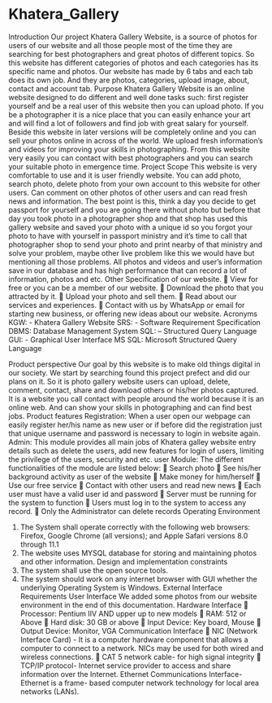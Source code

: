 # Khatera_Gallery

Introduction 
Our project Khatera Gallery Website, is a source of photos for users of our 
website and all those people most of the time they are searching for best 
photographers and great photos of different topics. So this website has different 
categories of photos and each categories has its specific name and photos. Our 
website has made by 6 tabs and each tab does its own job. And they are photos, 
categories, upload image, about, contact and account tab.
Purpose 
 Khatera Gallery Website is an online website designed to do different and 
well done tasks such: first register yourself and be a real user of this website 
then you can upload photo. If you be a photographer it is a nice place that you 
can easily enhance your art and will find a lot of followers and find job with great 
salary for yourself. Beside this website in later versions will be completely online 
and you can sell your photos online in across of the world. We upload fresh 
information’s and videos for improving your skills in photographing. From this 
website very easily you can contact with best photographers and you can search 
your suitable photo in emergence time.
Project Scope 
This website is very comfortable to use and it is user friendly website. You 
can add photo, search photo, delete photo from your own account to this 
website for other users. Can comment on other photos of other users and can 
read fresh news and information. The best point is this, think a day you decide 
to get passport for yourself and you are going there without photo but before 
that day you took photo in a photographer shop and that shop has used this 
gallery website and saved your photo with a unique id so you forgot your photo 
to have with yourself in passport ministry and it’s time to call that photographer 
shop to send your photo and print nearby of that ministry and solve your 
problem, maybe other live problem like this we would have but mentioning all 
those problems.
All photos and videos and user’s information save in our database and has high 
performance that can record a lot of information, photos and etc. 
Other Specification of our website.
 View for free or you can be a member of our website.
 Download the photo that you attracted by it.
 Upload your photo and sell them.
 Read about our services and experiences.
 Contact with us by WhatsApp or email for starting new business, or 
offering new ideas about our website.
Acronyms 
KGW: - Khatera Gallery Website
SRS: - Software Requirement Specification
DBMS: Database Management System
SQL: – Structured Query Language
GUI: - Graphical User Interface
MS SQL: Microsoft Structured Query Language

Product perspective 
Our goal by this website is to make old things digital in our society. We start by 
searching found this project prefect and did our plans on it. So it is photo 
gallery website users can upload, delete, comment, contact, share and 
download others or his/her photos captured. It is a website you call contact 
with people around the world because it is an online web. And can show your 
skills in photographing and can find best jobs.
Product features 
Registration: When a user open our webpage can easily register her/his name 
as new user or if before did the registration just that unique username and 
password is necessary to login in website again. 
Admin: This module provides all main jobs of Khatera galley website entry 
details such as delete the users, add new features for login of users, limiting the 
privilege of the users, security and etc.
user Module: The different functionalities of the module are listed below:
 Search photo
 See his/her background activity as user of the website
 Make money for him/herself
 Use our free service
 Contact with other users and read new news 
 Each user must have a valid user id and password
 Server must be running for the system to function
 Users must log in to the system to access any record.
 Only the Administrator can delete records
Operating Environment 
1) The System shall operate correctly with the following web browsers: 
Firefox, Google Chrome (all versions); and Apple Safari versions 8.0 
through 11.1
2) The website uses MYSQL database for storing and maintaining photos 
and other information.
Design and implementation constraints 
1) The system shall use the open source tools.
2) The system should work on any internet browser with GUI whether the 
underlying Operating System is Windows.
External Interface Requirements
User Interface 
We added some photos from our website environment in the end 
of this documentation. 
Hardware Interface 
 Processor: Pentium IIV AND upper up to new models
 RAM: 512 or Above
 Hard disk: 30 GB or above
 Input Device: Key board, Mouse
 Output Device: Monitor, VGA
Communication Interface 
 NIC (Network Interface Card) - It is a computer hardware 
component that allows a computer to connect to a 
network. NICs may be used for both wired and wireless 
connections.
 CAT 5 network cable- for high signal integrity
 TCP/IP protocol- Internet service provider to access and 
share information over the Internet.
Ethernet Communications Interface- Ethernet is a frame-
based computer network technology for local area 
networks (LANs).
